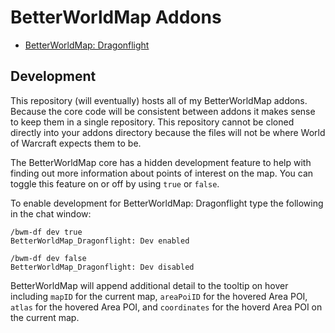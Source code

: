# BetterWorldMap Addons
- [BetterWorldMap: Dragonflight](https://www.curseforge.com/wow/addons/betterworldmap-dragonflight)

## Development
This repository (will eventually) hosts all of my BetterWorldMap addons. Because the core code will be consistent between addons it makes sense to keep them in a single repository. This repository cannot be cloned directly into your addons directory because the files will not be where World of Warcraft expects them to be.

The BetterWorldMap core has a hidden development feature to help with finding out more information about points of interest on the map. You can toggle this feature on or off by using `true` or `false`.

To enable development for BetterWorldMap: Dragonflight type the following in the chat window:
```
/bwm-df dev true
BetterWorldMap_Dragonflight: Dev enabled

/bwm-df dev false
BetterWorldMap_Dragonflight: Dev disabled
```
BetterWorldMap will append additional detail to the tooltip on hover including `mapID` for the current map, `areaPoiID` for the hovered Area POI, `atlas` for the hovered Area POI, and `coordinates` for the hoverd Area POI on the current map.
